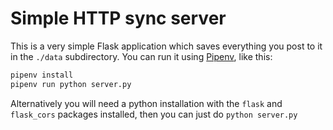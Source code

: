 # Simple HTTP sync server

This is a very simple Flask application which saves everything you post to it in the `./data` subdirectory. You can run it using [Pipenv](https://github.com/pypa/pipenv), like this:

```bash
pipenv install
pipenv run python server.py
```

Alternatively you will need a python installation with the `flask` and `flask_cors` packages installed, then you can just do `python server.py`
